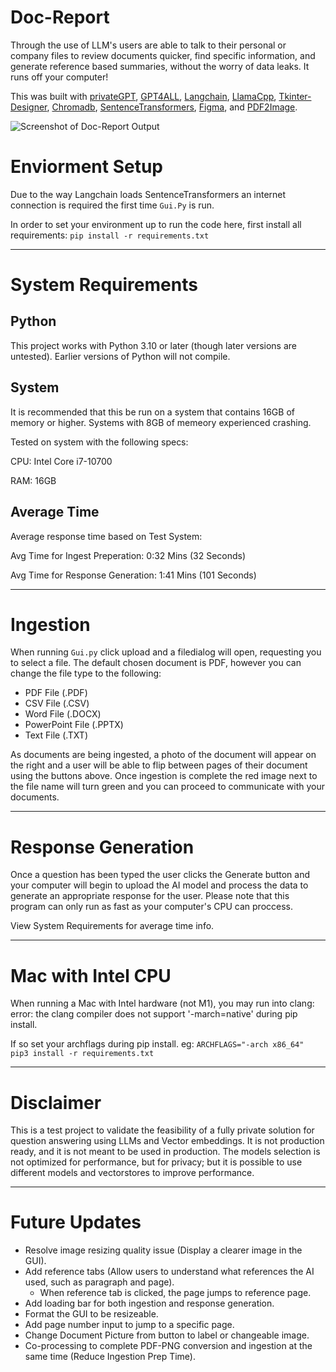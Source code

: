 # Doc-Report
Through the use of LLM's users are able to talk to their personal or company files to review documents quicker, find specific information, and generate reference based summaries, without the worry of data leaks. It runs off your computer!

This was built with [privateGPT](https://github.com/imartinez/privateGPT), [GPT4ALL](https://github.com/nomic-ai/gpt4all), [Langchain](https://github.com/hwchase17/langchain), [LlamaCpp](https://github.com/ggerganov/llama.cpp), [Tkinter-Designer](https://github.com/ParthJadhav/Tkinter-Designer), [Chromadb](https://www.trychroma.com/), [SentenceTransformers](https://www.sbert.net/), [Figma](www.figma.com), and [PDF2Image](https://pdf2image.readthedocs.io/en/latest/index.html).

![Screenshot of Doc-Report Output](/init/GUI.png)

# Enviorment Setup
Due to the way Langchain loads SentenceTransformers an internet connection is required the first time `Gui.Py` is run.

In order to set your environment up to run the code here, first install all requirements:
`pip install -r requirements.txt`

-----------------------------------------

# System Requirements
## Python

This project works with Python 3.10 or later (though later versions are untested). Earlier versions of Python will not compile.

## System

It is recommended that this be run on a system that contains 16GB of memory or higher. Systems with 8GB of memeory experienced crashing.

Tested on system with the following specs:

CPU: Intel Core i7-10700

RAM: 16GB

## Average Time

Average response time based on Test System:

Avg Time for Ingest Preperation: 0:32 Mins (32 Seconds)

Avg Time for Response Generation: 1:41 Mins (101 Seconds)

-----------------------------------------

# Ingestion 
When running `Gui.py` click upload and a filedialog will open, requesting you to select a file. The default chosen document is PDF, however you can change the file type to the following:

- PDF File        (.PDF)
- CSV File        (.CSV)
- Word File       (.DOCX)
- PowerPoint File (.PPTX)
- Text File       (.TXT)

As documents are being ingested, a photo of the document will appear on the right and a user will be able to flip between pages of their document using the buttons above. Once ingestion is complete the red image next to the file name will turn green and you can proceed to communicate with your documents.

-----------------------------------------
# Response Generation

Once a question has been typed the user clicks the Generate button and your computer will begin to upload the AI model and process the data to generate an appropriate response for the user. Please note that this program can only run as fast as your computer's CPU can proccess. 

View System Requirements for average time info.

-----------------------------------------

# Mac with Intel CPU

When running a Mac with Intel hardware (not M1), you may run into clang: error: the clang compiler does not support '-march=native' during pip install.

If so set your archflags during pip install. eg: `ARCHFLAGS="-arch x86_64" pip3 install -r requirements.txt`

-----------------------------------------

# Disclaimer

This is a test project to validate the feasibility of a fully private solution for question answering using LLMs and Vector embeddings. It is not production ready, and it is not meant to be used in production. The models selection is not optimized for performance, but for privacy; but it is possible to use different models and vectorstores to improve performance.

-----------------------------------------

# Future Updates

- Resolve image resizing quality issue (Display a clearer image in the GUI).
- Add reference tabs (Allow users to understand what references the AI used, such as paragraph and page).
  - When reference tab is clicked, the page jumps to reference page. 
- Add loading bar for both ingestion and response generation.
- Format the GUI to be resizeable.
- Add page number input to jump to a specific page.
- Change Document Picture from button to label or changeable image.
- Co-processing to complete PDF-PNG conversion and ingestion at the same time (Reduce Ingestion Prep Time).

